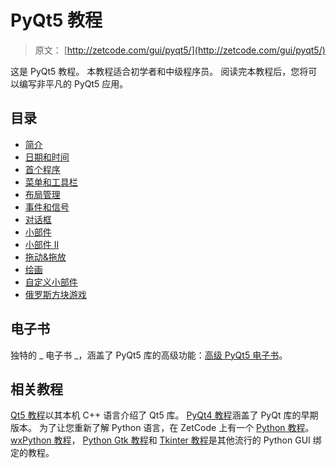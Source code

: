 # PyQt5 教程

> 原文： [http://zetcode.com/gui/pyqt5/](http://zetcode.com/gui/pyqt5/)

这是 PyQt5 教程。 本教程适合初学者和中级程序员。 阅读完本教程后，您将可以编写非平凡的 PyQt5 应用。

## 目录


*   [简介](introduction/)
*   [日期和时间](datetime/)
*   [首个程序](firstprograms/)
*   [菜单和工具栏](menustoolbars/)
*   [布局管理](layout/)
*   [事件和信号](eventssignals/)
*   [对话框](dialogs/)
*   [小部件](widgets/)
*   [小部件 II](widgets2/)
*   [拖动&拖放](dragdrop/)
*   [绘画](painting/)
*   [自定义小部件](customwidgets/)
*   [俄罗斯方块游戏](tetris/)


## 电子书

独特的 _ 电子书 _，涵盖了 PyQt5 库的高级功能：[高级 PyQt5 电子书](/ebooks/advancedpyqt5/)。

## 相关教程

[Qt5 教程](/gui/qt5/)以其本机 C++ 语言介绍了 Qt5 库。 [PyQt4 教程](/gui/pyqt4/)涵盖了 PyQt 库的早期版本。 为了让您重新了解 Python 语言，在 ZetCode 上有一个 [Python 教程](/lang/python/)。 [wxPython 教程](/wxpython/)， [Python Gtk 教程](/python/gtk/)和 [Tkinter 教程](/tkinter/)是其他流行的 Python GUI 绑定的教程。